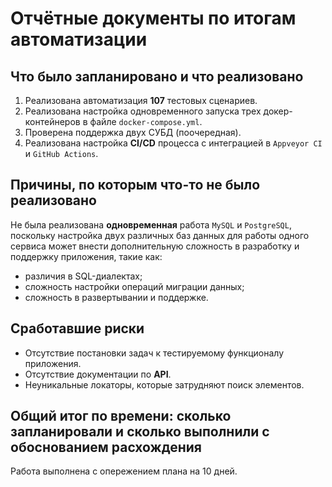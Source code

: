 # Отчётные документы по итогам автоматизации

## Что было запланировано и что реализовано

1. Реализована автоматизация **107** тестовых сценариев.
2. Реализована настройка одновременного запуска трех докер-контейнеров в файле `docker-compose.yml`.
3. Проверена поддержка двух СУБД (поочередная).
4. Реализована настройка **CI/CD** процесса с интеграцией в `Appveyor CI` и `GitHub Actions`.

## Причины, по которым что-то не было реализовано

Не была реализована **одновременная** работа `MySQL`  и `PostgreSQL`, поскольку настройка двух различных баз данных для
работы одного сервиса может внести дополнительную сложность в разработку и поддержку приложения, такие как:

- различия в SQL-диалектах;
- сложность настройки операций миграции данных;
- сложность в развертывании и поддержке.

## Сработавшие риски

- Отсутствие постановки задач к тестируемому функционалу приложения.
- Отсутствие документации по **API**.
- Неуникальные локаторы, которые затрудняют поиск элементов.

## Общий итог по времени: сколько запланировали и сколько выполнили с обоснованием расхождения

Работа выполнена с опережением плана на 10 дней.

